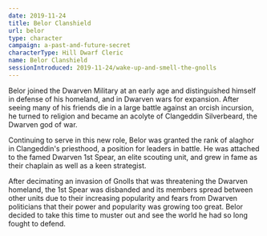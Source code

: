 ```yaml
---
date: 2019-11-24
title: Belor Clanshield
url: belor
type: character
campaign: a-past-and-future-secret
characterType: Hill Dwarf Cleric
name: Belor Clanshield
sessionIntroduced: 2019-11-24/wake-up-and-smell-the-gnolls
---
```


Belor joined the Dwarven Military at an early age and distinguished himself in defense of his homeland, and in Dwarven wars for expansion. After seeing many of his friends die in a large battle against an orcish incursion, he turned to religion and became an acolyte of Clangeddin Silverbeard, the Dwarven god of war.

Continuing to serve in this new role, Belor was granted the rank of alaghor in Clangeddin's priesthood, a position for leaders in battle. He was attached to the famed Dwarven 1st Spear, an elite scouting unit, and grew in fame as their chaplain as well as a keen strategist.

After decimating an invasion of Gnolls that was threatening the Dwarven homeland, the 1st Spear was disbanded and its members spread between other units due to their increasing popularity and fears from Dwarven politicians that their power and popularity was growing too great. Belor decided to take this time to muster out and see the world he had so long fought to defend.

